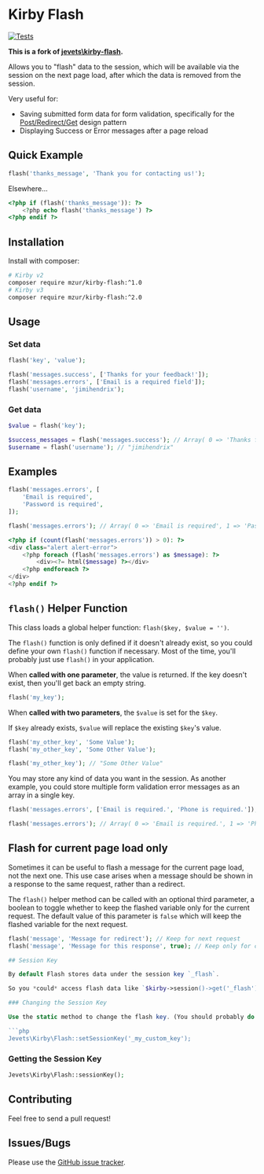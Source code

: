 # Kirby Flash

[![Tests](https://github.com/mzur/kirby-flash/actions/workflows/php.yml/badge.svg)](https://github.com/mzur/kirby-flash/actions/workflows/php.yml)

**This is a fork of [jevets\kirby-flash](https://github.com/jevets/kirby-flash).**

Allows you to "flash" data to the session, which will be available via the session on the next page load, after which the data is removed from the session.

Very useful for:

- Saving submitted form data for form validation, specifically for the [Post/Redirect/Get](https://en.wikipedia.org/wiki/Post/Redirect/Get) design pattern
- Displaying Success or Error messages after a page reload

## Quick Example

```php
flash('thanks_message', 'Thank you for contacting us!');
```

Elsewhere...

```php
<?php if (flash('thanks_message')): ?>
    <?php echo flash('thanks_message') ?>
<?php endif ?>
```

## Installation

Install with composer:

```bash
# Kirby v2
composer require mzur/kirby-flash:^1.0
# Kirby v3
composer require mzur/kirby-flash:^2.0
```

## Usage

### Set data
```php
flash('key', 'value');

flash('messages.success', ['Thanks for your feedback!']);
flash('messages.errors', ['Email is a required field']);
flash('username', 'jimihendrix');
```

### Get data
```php
$value = flash('key');

$success_messages = flash('messages.success'); // Array( 0 => 'Thanks for your feedback!' )
$username = flash('username'); // "jimihendrix"
```

## Examples

```php
flash('messages.errors', [
    'Email is required',
    'Password is required',
]);

flash('messages.errors'); // Array( 0 => 'Email is required', 1 => 'Password is required' )
```

```php
<?php if (count(flash('messages.errors')) > 0): ?>
<div class="alert alert-error">
    <?php foreach (flash('messages.errors') as $message): ?>
        <div><?= html($message) ?></div>
    <?php endforeach ?>
</div>
<?php endif ?>
```

## `flash()` Helper Function

This class loads a global helper function: `flash($key, $value = '')`.

The `flash()` function is only defined if it doesn't already exist, so you could define your own `flash()` function if necessary. Most of the time, you'll probably just use `flash()` in your application.

When **called with one parameter**, the value is returned. If the key doesn't exist, then you'll get back an empty string.

```php
flash('my_key');
```

When **called with two parameters**, the `$value` is set for the `$key`.

If `$key` already exists, `$value` will replace the existing `$key`'s value.

```php
flash('my_other_key', 'Some Value');
flash('my_other_key', 'Some Other Value');

flash('my_other_key'); // "Some Other Value"
```

You may store any kind of data you want in the session. As another example, you could store multiple form validation error messages as an array in a single key.

```php
flash('messages.errors', ['Email is required.', 'Phone is required.']);

flash('messages.errors'); // Array( 0 => 'Email is required.', 1 => 'Phone is required.' )
```

## Flash for current page load only

Sometimes it can be useful to flash a message for the current page load, not the next one. This use case
arises when a message should be shown in a response to the same request, rather than a redirect.

The `flash()` helper method can be called with an optional third parameter, a boolean to toggle whether to keep the flashed variable only for the current request. The default value of this parameter is `false` which will keep the flashed variable for the next request.

```php
flash('message', 'Message for redirect'); // Keep for next request
flash('message', 'Message for this response', true); // Keep only for current request

## Session Key

By default Flash stores data under the session key `_flash`.

So you *could* access flash data like `$kirby->session()->get('_flash')` if you wanted to.

### Changing the Session Key

Use the static method to change the flash key. (You should probably do this early on in your app, probably in `index.php` or `site.php`.)

```php
Jevets\Kirby\Flash::setSessionKey('_my_custom_key');
```

### Getting the Session Key

```php
Jevets\Kirby\Flash::sessionKey();
```


## Contributing

Feel free to send a pull request!

## Issues/Bugs

Please use the [GitHub issue tracker](https://github.com/mzur/kirby-flash/issues).
